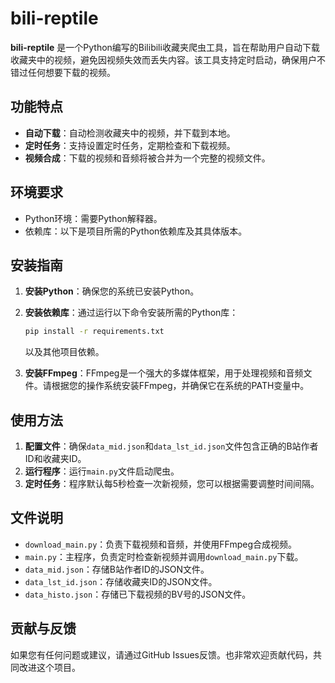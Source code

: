 # bili-reptile

**bili-reptile** 是一个Python编写的Bilibili收藏夹爬虫工具，旨在帮助用户自动下载收藏夹中的视频，避免因视频失效而丢失内容。该工具支持定时启动，确保用户不错过任何想要下载的视频。

## 功能特点

- **自动下载**：自动检测收藏夹中的视频，并下载到本地。
- **定时任务**：支持设置定时任务，定期检查和下载视频。
- **视频合成**：下载的视频和音频将被合并为一个完整的视频文件。

## 环境要求

- Python环境：需要Python解释器。
- 依赖库：以下是项目所需的Python依赖库及其具体版本。

## 安装指南

1. **安装Python**：确保您的系统已安装Python。
2. **安装依赖库**：通过运行以下命令安装所需的Python库：
   ```bash
   pip install -r requirements.txt
   ```

   以及其他项目依赖。

3. **安装FFmpeg**：FFmpeg是一个强大的多媒体框架，用于处理视频和音频文件。请根据您的操作系统安装FFmpeg，并确保它在系统的PATH变量中。

## 使用方法

1. **配置文件**：确保`data_mid.json`和`data_lst_id.json`文件包含正确的B站作者ID和收藏夹ID。
2. **运行程序**：运行`main.py`文件启动爬虫。
3. **定时任务**：程序默认每5秒检查一次新视频，您可以根据需要调整时间间隔。

## 文件说明

- `download_main.py`：负责下载视频和音频，并使用FFmpeg合成视频。
- `main.py`：主程序，负责定时检查新视频并调用`download_main.py`下载。
- `data_mid.json`：存储B站作者ID的JSON文件。
- `data_lst_id.json`：存储收藏夹ID的JSON文件。
- `data_histo.json`：存储已下载视频的BV号的JSON文件。

## 贡献与反馈

如果您有任何问题或建议，请通过GitHub Issues反馈。也非常欢迎贡献代码，共同改进这个项目。


